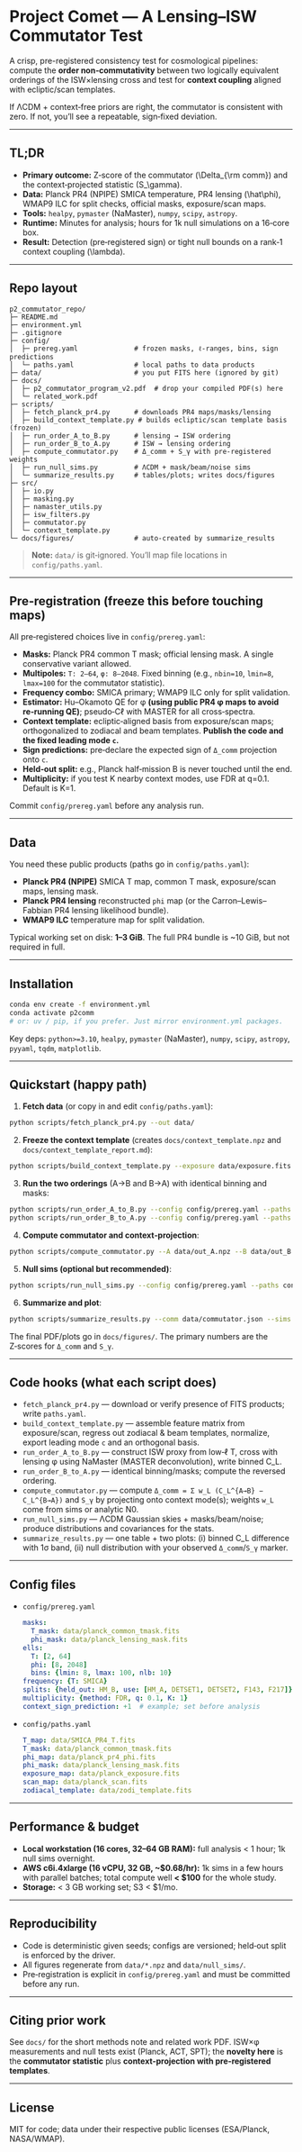# Project Comet — A Lensing–ISW Commutator Test

A crisp, pre-registered consistency test for cosmological pipelines:
compute the **order non‑commutativity** between two logically equivalent
orderings of the ISW×lensing cross and test for **context coupling**
aligned with ecliptic/scan templates.

If ΛCDM + context‑free priors are right, the commutator is consistent with zero.
If not, you’ll see a repeatable, sign‑fixed deviation.

---

## TL;DR

- **Primary outcome:** Z‑score of the commutator \(\Delta_{\rm comm}\) and the context‑projected statistic \(S_\gamma\).
- **Data:** Planck PR4 (NPIPE) SMICA temperature, PR4 lensing \(\hat\phi\), WMAP9 ILC for split checks, official masks, exposure/scan maps.
- **Tools:** `healpy`, `pymaster` (NaMaster), `numpy`, `scipy`, `astropy`.
- **Runtime:** Minutes for analysis; hours for 1k null simulations on a 16‑core box.
- **Result:** Detection (pre‑registered sign) or tight null bounds on a rank‑1 context coupling \(\lambda\).

---

## Repo layout

```
p2_commutator_repo/
├─ README.md
├─ environment.yml
├─ .gitignore
├─ config/
│  ├─ prereg.yaml              # frozen masks, ℓ‑ranges, bins, sign predictions
│  └─ paths.yaml               # local paths to data products
├─ data/                       # you put FITS here (ignored by git)
├─ docs/
│  ├─ p2_commutator_program_v2.pdf  # drop your compiled PDF(s) here
│  └─ related_work.pdf
├─ scripts/
│  ├─ fetch_planck_pr4.py      # downloads PR4 maps/masks/lensing
│  ├─ build_context_template.py # builds ecliptic/scan template basis (frozen)
│  ├─ run_order_A_to_B.py      # lensing → ISW ordering
│  ├─ run_order_B_to_A.py      # ISW → lensing ordering
│  ├─ compute_commutator.py    # Δ_comm + S_γ with pre‑registered weights
│  ├─ run_null_sims.py         # ΛCDM + mask/beam/noise sims
│  └─ summarize_results.py     # tables/plots; writes docs/figures
├─ src/
│  ├─ io.py
│  ├─ masking.py
│  ├─ namaster_utils.py
│  ├─ isw_filters.py
│  ├─ commutator.py
│  └─ context_template.py
└─ docs/figures/               # auto‑created by summarize_results
```

> **Note:** `data/` is git‑ignored. You’ll map file locations in `config/paths.yaml`.

---

## Pre‑registration (freeze this before touching maps)

All pre‑registered choices live in `config/prereg.yaml`:

- **Masks:** Planck PR4 common T mask; official lensing mask. A single conservative variant allowed.
- **Multipoles:** `T: 2–64`, `φ: 8–2048`. Fixed binning (e.g., `nbin=10`, `lmin=8`, `lmax=100` for the commutator statistic).
- **Frequency combo:** SMICA primary; WMAP9 ILC only for split validation.
- **Estimator:** Hu–Okamoto QE for φ **(using public PR4 φ maps to avoid re‑running QE)**; pseudo‑Cℓ with MASTER for all cross‑spectra.
- **Context template:** ecliptic‑aligned basis from exposure/scan maps; orthogonalized to zodiacal and beam templates. **Publish the code and the fixed leading mode `c`.**
- **Sign predictions:** pre‑declare the expected sign of `Δ_comm` projection onto `c`.
- **Held‑out split:** e.g., Planck half‑mission B is never touched until the end.
- **Multiplicity:** if you test K nearby context modes, use FDR at q=0.1. Default is K=1.

Commit `config/prereg.yaml` before any analysis run.

---

## Data

You need these public products (paths go in `config/paths.yaml`):

- **Planck PR4 (NPIPE)** SMICA T map, common T mask, exposure/scan maps, lensing mask.
- **Planck PR4 lensing** reconstructed `phi` map (or the Carron–Lewis–Fabbian PR4 lensing likelihood bundle).
- **WMAP9 ILC** temperature map for split validation.

Typical working set on disk: **1–3 GiB**. The full PR4 bundle is ~10 GiB, but not required in full.

---

## Installation

```bash
conda env create -f environment.yml
conda activate p2comm
# or: uv / pip, if you prefer. Just mirror environment.yml packages.
```

Key deps: `python>=3.10`, `healpy`, `pymaster` (NaMaster), `numpy`, `scipy`, `astropy`, `pyyaml`, `tqdm`, `matplotlib`.

---

## Quickstart (happy path)

1) **Fetch data** (or copy in and edit `config/paths.yaml`):
```bash
python scripts/fetch_planck_pr4.py --out data/
```

2) **Freeze the context template** (creates `docs/context_template.npz` and `docs/context_template_report.md`):
```bash
python scripts/build_context_template.py --exposure data/exposure.fits --scan data/scan.fits   --zodiacal data/zodi_template.fits --mask data/common_tmask.fits --out docs/context_template.npz
```

3) **Run the two orderings** (A→B and B→A) with identical binning and masks:
```bash
python scripts/run_order_A_to_B.py --config config/prereg.yaml --paths config/paths.yaml --out data/out_A.npz
python scripts/run_order_B_to_A.py --config config/prereg.yaml --paths config/paths.yaml --out data/out_B.npz
```

4) **Compute commutator and context‑projection**:
```bash
python scripts/compute_commutator.py --A data/out_A.npz --B data/out_B.npz   --context docs/context_template.npz --config config/prereg.yaml --out data/commutator.json
```

5) **Null sims (optional but recommended)**:
```bash
python scripts/run_null_sims.py --config config/prereg.yaml --paths config/paths.yaml   --nsims 1000 --out data/null_sims/
```

6) **Summarize and plot**:
```bash
python scripts/summarize_results.py --comm data/commutator.json --sims data/null_sims/   --out docs/figures/
```

The final PDF/plots go in `docs/figures/`. The primary numbers are the Z‑scores for `Δ_comm` and `S_γ`.

---

## Code hooks (what each script does)

- `fetch_planck_pr4.py` — download or verify presence of FITS products; write `paths.yaml`.
- `build_context_template.py` — assemble feature matrix from exposure/scan, regress out zodiacal & beam templates, normalize, export leading mode `c` and an orthogonal basis.
- `run_order_A_to_B.py` — construct ISW proxy from low‑ℓ T, cross with lensing φ using NaMaster (MASTER deconvolution), write binned C_L.
- `run_order_B_to_A.py` — identical binning/masks; compute the reversed ordering.
- `compute_commutator.py` — compute `Δ_comm = Σ w_L (C_L^{A→B} − C_L^{B→A})` and `S_γ` by projecting onto context mode(s); weights `w_L` come from sims or analytic N0.
- `run_null_sims.py` — ΛCDM Gaussian skies + masks/beam/noise; produce distributions and covariances for the stats.
- `summarize_results.py` — one table + two plots: (i) binned C_L difference with 1σ band, (ii) null distribution with your observed `Δ_comm`/`S_γ` marker.

---

## Config files

- `config/prereg.yaml`
  ```yaml
  masks:
    T_mask: data/planck_common_tmask.fits
    phi_mask: data/planck_lensing_mask.fits
  ells:
    T: [2, 64]
    phi: [8, 2048]
    bins: {lmin: 8, lmax: 100, nlb: 10}
  frequency: {T: SMICA}
  splits: {held_out: HM_B, use: [HM_A, DETSET1, DETSET2, F143, F217]}
  multiplicity: {method: FDR, q: 0.1, K: 1}
  context_sign_prediction: +1  # example; set before analysis
  ```

- `config/paths.yaml`
  ```yaml
  T_map: data/SMICA_PR4_T.fits
  T_mask: data/planck_common_tmask.fits
  phi_map: data/planck_pr4_phi.fits
  phi_mask: data/planck_lensing_mask.fits
  exposure_map: data/planck_exposure.fits
  scan_map: data/planck_scan.fits
  zodiacal_template: data/zodi_template.fits
  ```

---

## Performance & budget

- **Local workstation (16 cores, 32–64 GB RAM):** full analysis < 1 hour; 1k null sims overnight.
- **AWS c6i.4xlarge (16 vCPU, 32 GB, ~$0.68/hr):** 1k sims in a few hours with parallel batches; total compute well **< $100** for the whole study.
- **Storage:** < 3 GB working set; S3 < $1/mo.

---

## Reproducibility
- Code is deterministic given seeds; configs are versioned; held‑out split is enforced by the driver.
- All figures regenerate from `data/*.npz` and `data/null_sims/`.
- Pre‑registration is explicit in `config/prereg.yaml` and must be committed before any run.

---

## Citing prior work
See `docs/` for the short methods note and related work PDF. ISW×φ measurements and null tests exist (Planck, ACT, SPT); the **novelty here** is the **commutator statistic** plus **context‑projection with pre‑registered templates**.

---

## License
MIT for code; data under their respective public licenses (ESA/Planck, NASA/WMAP).

